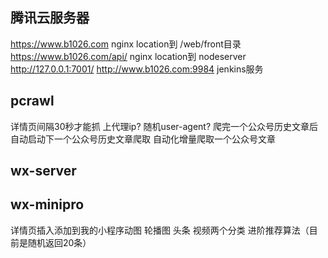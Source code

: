 ## 腾讯云服务器
https://www.b1026.com nginx location到 /web/front目录
https://www.b1026.com/api/ nginx location到 nodeserver http://127.0.0.1:7001/
http://www.b1026.com:9984 jenkins服务

## pcrawl
详情页间隔30秒才能抓 上代理ip? 随机user-agent?
爬完一个公众号历史文章后自动启动下一个公众号历史文章爬取
自动化增量爬取一个公众号文章

## wx-server

## wx-minipro
详情页插入添加到我的小程序动图
轮播图
头条 视频两个分类
进阶推荐算法（目前是随机返回20条）
